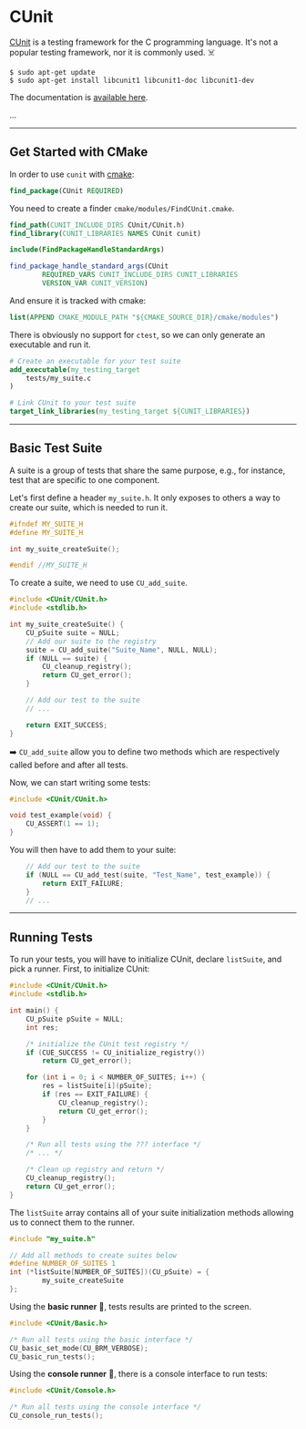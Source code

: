 # CUnit

<div class="row row-cols-md-2"><div>

[CUnit](https://linux.die.net/man/3/cunit) is a testing framework for the C programming language. It's not a popular testing framework, nor it is commonly used. ☠️

```shell!
$ sudo apt-get update
$ sudo apt-get install libcunit1 libcunit1-doc libcunit1-dev
```

The documentation is [available here](https://cunit.sourceforge.net/).
</div><div>

...
</div></div>

<hr class="sep-both">

## Get Started with CMake

<div class="row row-cols-md-2"><div>

In order to use `cunit` with [cmake](/tools-and-frameworks/others/build/cmake/index.md):

```cmake
find_package(CUnit REQUIRED)
```

You need to create a finder `cmake/modules/FindCUnit.cmake`.

```cmake
find_path(CUNIT_INCLUDE_DIRS CUnit/CUnit.h)
find_library(CUNIT_LIBRARIES NAMES CUnit cunit)

include(FindPackageHandleStandardArgs)

find_package_handle_standard_args(CUnit
        REQUIRED_VARS CUNIT_INCLUDE_DIRS CUNIT_LIBRARIES
        VERSION_VAR CUNIT_VERSION)
```

And ensure it is tracked with cmake:

```cmake
list(APPEND CMAKE_MODULE_PATH "${CMAKE_SOURCE_DIR}/cmake/modules")
```
</div><div>

There is obviously no support for `ctest`, so we can only generate an executable and run it.

```cmake
# Create an executable for your test suite
add_executable(my_testing_target 
    tests/my_suite.c
)

# Link CUnit to your test suite
target_link_libraries(my_testing_target ${CUNIT_LIBRARIES})
```
</div></div>

<hr class="sep-both">

## Basic Test Suite

<div class="row row-cols-md-2"><div>

A suite is a group of tests that share the same purpose, e.g., for instance, test that are specific to one component.

Let's first define a header `my_suite.h`. It only exposes to others a way to create our suite, which is needed to run it.

```c
#ifndef MY_SUITE_H
#define MY_SUITE_H

int my_suite_createSuite();

#endif //MY_SUITE_H
```

To create a suite, we need to use `CU_add_suite`.

```c
#include <CUnit/CUnit.h>
#include <stdlib.h>

int my_suite_createSuite() {
    CU_pSuite suite = NULL;
    // Add our suite to the registry
    suite = CU_add_suite("Suite_Name", NULL, NULL);
    if (NULL == suite) {
        CU_cleanup_registry();
        return CU_get_error();
    }

    // Add our test to the suite
    // ...

    return EXIT_SUCCESS;
}
```

➡️ `CU_add_suite` allow you to define two methods which are respectively called before and after all tests.
</div><div>

Now, we can start writing some tests:

```c
#include <CUnit/CUnit.h>

void test_example(void) {
    CU_ASSERT(1 == 1);
}
```

You will then have to add them to your suite:

```c
    // Add our test to the suite
    if (NULL == CU_add_test(suite, "Test_Name", test_example)) {
        return EXIT_FAILURE;
    }
    // ...
```
</div></div>

<hr class="sep-both">

## Running Tests

<div class="row row-cols-md-2"><div>

To run your tests, you will have to initialize CUnit, declare `listSuite`, and pick a runner. First, to initialize CUnit:

```c
#include <CUnit/CUnit.h>
#include <stdlib.h>

int main() {
    CU_pSuite pSuite = NULL;
    int res;

    /* initialize the CUnit test registry */
    if (CUE_SUCCESS != CU_initialize_registry())
        return CU_get_error();

    for (int i = 0; i < NUMBER_OF_SUITES; i++) {
        res = listSuite[i](pSuite);
        if (res == EXIT_FAILURE) {
            CU_cleanup_registry();
            return CU_get_error();
        }
    }

    /* Run all tests using the ??? interface */
    /* ... */

    /* Clean up registry and return */
    CU_cleanup_registry();
    return CU_get_error();
}
```
</div><div>

The `listSuite` array contains all of your suite initialization methods allowing us to connect them to the runner.

```c
#include "my_suite.h"

// Add all methods to create suites below 
#define NUMBER_OF_SUITES 1
int (*listSuite[NUMBER_OF_SUITES])(CU_pSuite) = {
        my_suite_createSuite
};
```

Using the **basic runner** 📝, tests results are printed to the screen.

```c
#include <CUnit/Basic.h>

/* Run all tests using the basic interface */
CU_basic_set_mode(CU_BRM_VERBOSE);
CU_basic_run_tests();
```

Using the **console runner** 🤖, there is a console interface to run tests:

```c
#include <CUnit/Console.h>

/* Run all tests using the console interface */
CU_console_run_tests();
```
</div></div>